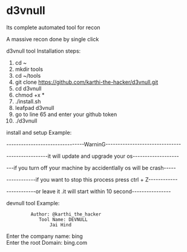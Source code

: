 # d3vnull
Its complete automated tool for recon 

A massive recon done by single click 

d3vnull tool Installation steps:

1. cd ~
2. mkdir tools
3. cd ~/tools
4. git clone https://github.com/karthi-the-hacker/d3vnull.git
5. cd d3vnull
6. chmod +x *
7. ./install.sh
8. leafpad d3vnull
9. go to line 65 and enter your github token
10. ./d3vnull


install and setup Example:

--------------------------------WarninG-------------------------------

-----------------it will update and upgrade your os-------------------

---if you turn off your machine by accidentlally os will be crash-----

------------if you want to stop this process press ctrl + Z------------

------------or leave it .it will start within 10 second----------------

devnull tool Example:

 

             Author: @karthi_the_hacker    
                Tool Name: DEVNULL         
                    Jai Hind               

Enter the company name: bing  
Enter the root Domain: bing.com
